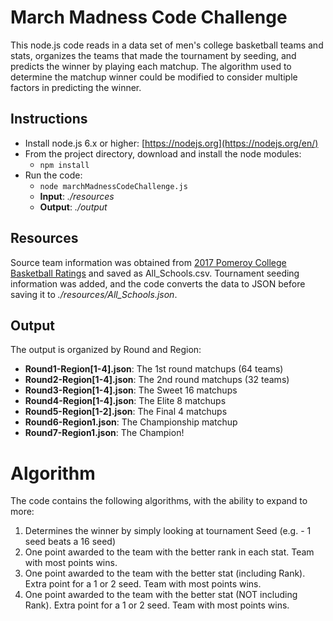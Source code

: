 # March Madness Code Challenge
This node.js code reads in a data set of men's college basketball teams
and stats, organizes the teams that made the tournament by seeding, and
predicts the winner by playing each matchup.  The algorithm used to determine
the matchup winner could be modified to consider multiple factors in
predicting the winner.

## Instructions
* Install node.js 6.x or higher: [https://nodejs.org](https://nodejs.org/en/)
* From the project directory, download and install the node modules:
    * `npm install`
* Run the code:
    * `node marchMadnessCodeChallenge.js`
    * **Input**: *./resources*
    * **Output**: *./output*

## Resources
Source team information was obtained from [2017 Pomeroy College Basketball Ratings](http://kenpom.com/)
and saved as All_Schools.csv.  Tournament seeding information was added, and the code converts the data
to JSON before saving it to *./resources/All_Schools.json*.

## Output
The output is organized by Round and Region:
* **Round1-Region[1-4].json**: The 1st round matchups (64 teams)
* **Round2-Region[1-4].json**: The 2nd round matchups (32 teams)
* **Round3-Region[1-4].json**: The Sweet 16 matchups
* **Round4-Region[1-4].json**: The Elite 8 matchups
* **Round5-Region[1-2].json**: The Final 4 matchups
* **Round6-Region1.json**: The Championship matchup
* **Round7-Region1.json**: The Champion!

# Algorithm
The code contains the following algorithms, with the ability to expand to more:
1. Determines the winner by simply looking at tournament Seed (e.g. - 1 seed beats a 16 seed)
2. One point awarded to the team with the better rank in each stat.  Team with most points wins.
3. One point awarded to the team with the better stat (including Rank).  Extra point for a 1 or 2 seed.  Team with most points wins.
4. One point awarded to the team with the better stat (NOT including Rank).  Extra point for a 1 or 2 seed.  Team with most points wins.
